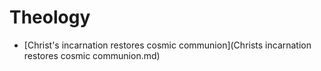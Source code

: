 # Theology

- [Christ's incarnation restores cosmic communion](Christs incarnation restores cosmic communion.md)
